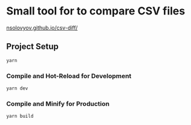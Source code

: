 # Small tool for to compare CSV files

[nsolovyov.github.io/csv-diff/](nsolovyov.github.io/csv-diff/)


## Project Setup

```sh
yarn
```

### Compile and Hot-Reload for Development

```sh
yarn dev
```

### Compile and Minify for Production

```sh
yarn build
```
